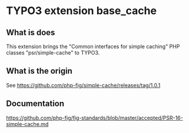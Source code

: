 # TYPO3 extension base_cache

## What is does

This extension brings the "Common interfaces for simple caching" PHP classes "psr/simple-cache" to TYPO3.

## What is the origin

See https://github.com/php-fig/simple-cache/releases/tag/1.0.1

## Documentation

https://github.com/php-fig/fig-standards/blob/master/accepted/PSR-16-simple-cache.md

